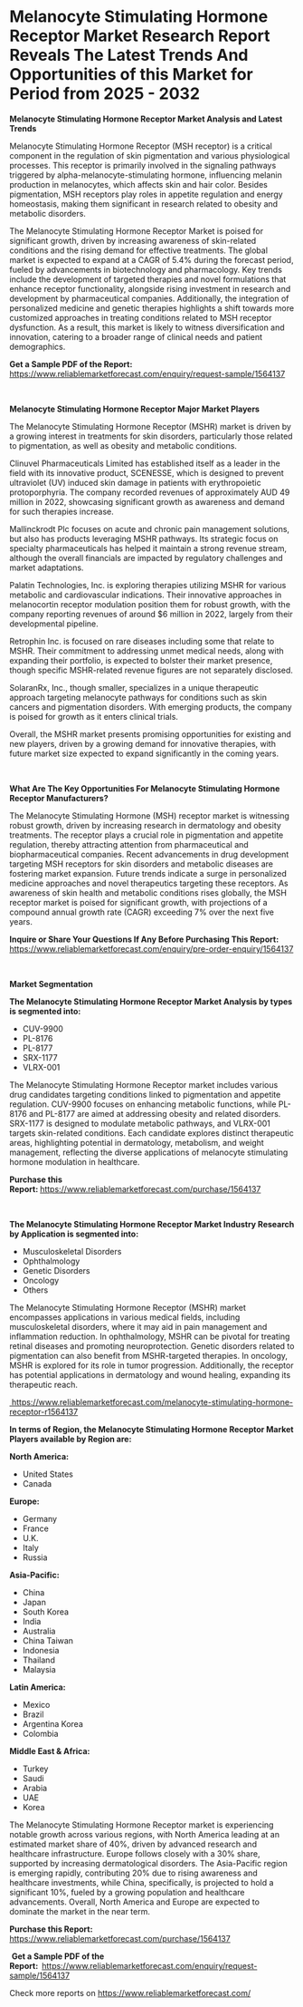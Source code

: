<p><h1>Melanocyte Stimulating Hormone Receptor Market Research Report Reveals The Latest Trends And Opportunities of this Market for Period from 2025 - 2032</h1></p><p><strong>Melanocyte Stimulating Hormone Receptor Market Analysis and Latest Trends</strong></p>
<p><p>Melanocyte Stimulating Hormone Receptor (MSH receptor) is a critical component in the regulation of skin pigmentation and various physiological processes. This receptor is primarily involved in the signaling pathways triggered by alpha-melanocyte-stimulating hormone, influencing melanin production in melanocytes, which affects skin and hair color. Besides pigmentation, MSH receptors play roles in appetite regulation and energy homeostasis, making them significant in research related to obesity and metabolic disorders.</p><p>The Melanocyte Stimulating Hormone Receptor Market is poised for significant growth, driven by increasing awareness of skin-related conditions and the rising demand for effective treatments. The global market is expected to expand at a CAGR of 5.4% during the forecast period, fueled by advancements in biotechnology and pharmacology. Key trends include the development of targeted therapies and novel formulations that enhance receptor functionality, alongside rising investment in research and development by pharmaceutical companies. Additionally, the integration of personalized medicine and genetic therapies highlights a shift towards more customized approaches in treating conditions related to MSH receptor dysfunction. As a result, this market is likely to witness diversification and innovation, catering to a broader range of clinical needs and patient demographics.</p></p>
<p><strong>Get a Sample PDF of the Report:&nbsp;</strong> <a href="https://www.reliablemarketforecast.com/enquiry/request-sample/1564137?utm_campaign=2288&utm_medium=2&utm_source=Github&utm_content=ia&utm_term=08032025&utm_id=melanocyte-stimulating-hormone-receptor">https://www.reliablemarketforecast.com/enquiry/request-sample/1564137</a></p>
<p>&nbsp;</p>
<p><strong>Melanocyte Stimulating Hormone Receptor Major Market Players</strong></p>
<p><p>The Melanocyte Stimulating Hormone Receptor (MSHR) market is driven by a growing interest in treatments for skin disorders, particularly those related to pigmentation, as well as obesity and metabolic conditions. </p><p>Clinuvel Pharmaceuticals Limited has established itself as a leader in the field with its innovative product, SCENESSE, which is designed to prevent ultraviolet (UV) induced skin damage in patients with erythropoietic protoporphyria. The company recorded revenues of approximately AUD 49 million in 2022, showcasing significant growth as awareness and demand for such therapies increase.</p><p>Mallinckrodt Plc focuses on acute and chronic pain management solutions, but also has products leveraging MSHR pathways. Its strategic focus on specialty pharmaceuticals has helped it maintain a strong revenue stream, although the overall financials are impacted by regulatory challenges and market adaptations.</p><p>Palatin Technologies, Inc. is exploring therapies utilizing MSHR for various metabolic and cardiovascular indications. Their innovative approaches in melanocortin receptor modulation position them for robust growth, with the company reporting revenues of around $6 million in 2022, largely from their developmental pipeline.</p><p>Retrophin Inc. is focused on rare diseases including some that relate to MSHR. Their commitment to addressing unmet medical needs, along with expanding their portfolio, is expected to bolster their market presence, though specific MSHR-related revenue figures are not separately disclosed.</p><p>SolaranRx, Inc., though smaller, specializes in a unique therapeutic approach targeting melanocyte pathways for conditions such as skin cancers and pigmentation disorders. With emerging products, the company is poised for growth as it enters clinical trials.</p><p>Overall, the MSHR market presents promising opportunities for existing and new players, driven by a growing demand for innovative therapies, with future market size expected to expand significantly in the coming years.</p></p>
<p>&nbsp;</p>
<p><strong>What Are The Key Opportunities For Melanocyte Stimulating Hormone Receptor Manufacturers?</strong></p>
<p><p>The Melanocyte Stimulating Hormone (MSH) receptor market is witnessing robust growth, driven by increasing research in dermatology and obesity treatments. The receptor plays a crucial role in pigmentation and appetite regulation, thereby attracting attention from pharmaceutical and biopharmaceutical companies. Recent advancements in drug development targeting MSH receptors for skin disorders and metabolic diseases are fostering market expansion. Future trends indicate a surge in personalized medicine approaches and novel therapeutics targeting these receptors. As awareness of skin health and metabolic conditions rises globally, the MSH receptor market is poised for significant growth, with projections of a compound annual growth rate (CAGR) exceeding 7% over the next five years.</p></p>
<p><strong>Inquire or Share Your Questions If Any Before Purchasing This Report:</strong> <a href="https://www.reliablemarketforecast.com/enquiry/pre-order-enquiry/1564137?utm_campaign=2288&utm_medium=2&utm_source=Github&utm_content=ia&utm_term=08032025&utm_id=melanocyte-stimulating-hormone-receptor">https://www.reliablemarketforecast.com/enquiry/pre-order-enquiry/1564137</a></p>
<p>&nbsp;</p>
<p><strong>Market Segmentation</strong></p>
<p><strong>The Melanocyte Stimulating Hormone Receptor Market Analysis by types is segmented into:</strong></p>
<p><ul><li>CUV-9900</li><li>PL-8176</li><li>PL-8177</li><li>SRX-1177</li><li>VLRX-001</li></ul></p>
<p><p>The Melanocyte Stimulating Hormone Receptor market includes various drug candidates targeting conditions linked to pigmentation and appetite regulation. CUV-9900 focuses on enhancing metabolic functions, while PL-8176 and PL-8177 are aimed at addressing obesity and related disorders. SRX-1177 is designed to modulate metabolic pathways, and VLRX-001 targets skin-related conditions. Each candidate explores distinct therapeutic areas, highlighting potential in dermatology, metabolism, and weight management, reflecting the diverse applications of melanocyte stimulating hormone modulation in healthcare.</p></p>
<p><strong>Purchase this Report:&nbsp;</strong><a href="https://www.reliablemarketforecast.com/purchase/1564137?utm_campaign=2288&utm_medium=2&utm_source=Github&utm_content=ia&utm_term=08032025&utm_id=melanocyte-stimulating-hormone-receptor">https://www.reliablemarketforecast.com/purchase/1564137</a></p>
<p>&nbsp;</p>
<p><strong>The Melanocyte Stimulating Hormone Receptor Market Industry Research by Application is segmented into:</strong></p>
<p><ul><li>Musculoskeletal Disorders</li><li>Ophthalmology</li><li>Genetic Disorders</li><li>Oncology</li><li>Others</li></ul></p>
<p><p>The Melanocyte Stimulating Hormone Receptor (MSHR) market encompasses applications in various medical fields, including musculoskeletal disorders, where it may aid in pain management and inflammation reduction. In ophthalmology, MSHR can be pivotal for treating retinal diseases and promoting neuroprotection. Genetic disorders related to pigmentation can also benefit from MSHR-targeted therapies. In oncology, MSHR is explored for its role in tumor progression. Additionally, the receptor has potential applications in dermatology and wound healing, expanding its therapeutic reach.</p></p>
<p><a href="https://www.reliablemarketforecast.com/melanocyte-stimulating-hormone-receptor-r1564137?utm_campaign=2288&utm_medium=2&utm_source=Github&utm_content=ia&utm_term=08032025&utm_id=melanocyte-stimulating-hormone-receptor">&nbsp;https://www.reliablemarketforecast.com/melanocyte-stimulating-hormone-receptor-r1564137</a></p>
<p><strong>In terms of Region, the Melanocyte Stimulating Hormone Receptor Market Players available by Region are:</strong></p>
<p>
    <p> <strong> North America: </strong>
        <ul>
            <li>United States</li>
            <li>Canada</li>
        </ul>
        </p> 
    <p> <strong> Europe: </strong>
        <ul>
            <li>Germany</li>
            <li>France</li>
            <li>U.K.</li>
            <li>Italy</li>
            <li>Russia</li>
        </ul>
        </p> 
    <p> <strong> Asia-Pacific: </strong>
        <ul>
            <li>China</li>
            <li>Japan</li>
            <li>South Korea</li>
            <li>India</li>
            <li>Australia</li>
            <li>China Taiwan</li>
            <li>Indonesia</li>
            <li>Thailand</li>
            <li>Malaysia</li>
        </ul>
        </p> 
    <p> <strong> Latin America: </strong>
        <ul>
            <li>Mexico</li>
            <li>Brazil</li>
            <li>Argentina Korea</li>
            <li>Colombia</li>
        </ul>
        </p> 
    <p> <strong> Middle East & Africa: </strong>
        <ul>
            <li>Turkey</li>
            <li>Saudi</li>
            <li>Arabia</li>
            <li>UAE</li>
            <li>Korea</li>
        </ul>
    </p>
    </p>
<p><p>The Melanocyte Stimulating Hormone Receptor market is experiencing notable growth across various regions, with North America leading at an estimated market share of 40%, driven by advanced research and healthcare infrastructure. Europe follows closely with a 30% share, supported by increasing dermatological disorders. The Asia-Pacific region is emerging rapidly, contributing 20% due to rising awareness and healthcare investments, while China, specifically, is projected to hold a significant 10%, fueled by a growing population and healthcare advancements. Overall, North America and Europe are expected to dominate the market in the near term.</p></p>
<p><strong>Purchase this Report: </strong><a href="https://www.reliablemarketforecast.com/purchase/1564137?utm_campaign=2288&utm_medium=2&utm_source=Github&utm_content=ia&utm_term=08032025&utm_id=melanocyte-stimulating-hormone-receptor">https://www.reliablemarketforecast.com/purchase/1564137</a></p>
<p>&nbsp;<strong>Get a Sample PDF of the Report:&nbsp;&nbsp;</strong><a href="https://www.reliablemarketforecast.com/enquiry/request-sample/1564137?utm_campaign=2288&utm_medium=2&utm_source=Github&utm_content=ia&utm_term=08032025&utm_id=melanocyte-stimulating-hormone-receptor">https://www.reliablemarketforecast.com/enquiry/request-sample/1564137</a></p>
<p><strong></strong></p>
<p>Check more reports on <a href="https://www.reliablemarketforecast.com/?utm_campaign=2288&utm_medium=2&utm_source=Github&utm_content=ia&utm_term=08032025&utm_id=melanocyte-stimulating-hormone-receptor">https://www.reliablemarketforecast.com/</a></p>